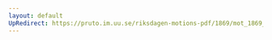 ```yaml
---
layout: default
UpRedirect: https://pruto.im.uu.se/riksdagen-motions-pdf/1869/mot_1869__ak__114/mot_1869__ak__114-001.pdf
---
```

